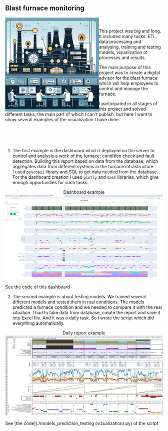 ## Blast furnace monitoring

<img src="./pictures/photo_2024-08-08_15-35-24.jpg" width=300 align="left">

<br></br>
This project was big and long. It included many tasks: ETL, data processing and analysing, training and testing models, visualization of processes and results.  

The main purpose of this project was to create a digital advisor for the blast furnace which will help employees to control and manage the furnace.  

I participated in all stages of this project and solved different tasks, the main part of which I can't publish, but here I want to show several examples of the visualization I have done.  
<br></br>
<br></br>
1. The first example is the dashboard which I deployed on the server to control and analysis a work of the furnace: condition check and fault detection.
Building this report based on data from the database, which aggregates data from different systems in the furnace infrastructure.  
I used `psycops2` library and SQL to get data needed from the database.  
For the dashboard creation I used `plotly` and `dash` libraries, which give enough opportunities for such tasks.  

<p align="center">
Dashboard example
<img src="./pictures/dash4.png">
</p>  

See [the code](./furnace_process_dashboard.ipynb) of this dashboard  

2. The second example is about testing models. We trained several different models and tested them in real conditions.
The models predicted a furnace condition and we needed to compare it with the real situation. 
I had to take data from database, create the report and save it into Excel file. And it was a daily task. So I wrote the script which did everything automatically.  

<p align="center">
Daily report example
<img src="./pictures/2024-08-08_20-40-11.png">
</p>  

See [the code](./models_prediction_testing (vizualization).py) of the script  
